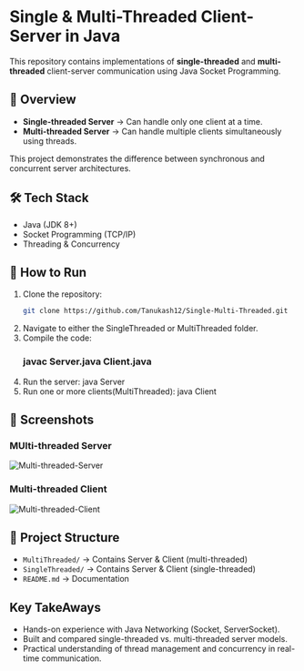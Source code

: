 # Single & Multi-Threaded Client-Server in Java

This repository contains implementations of **single-threaded** and **multi-threaded** client-server communication using Java Socket Programming.

## 📌 Overview
- **Single-threaded Server** → Can handle only one client at a time.  
- **Multi-threaded Server** → Can handle multiple clients simultaneously using threads.  

This project demonstrates the difference between synchronous and concurrent server architectures.

## 🛠 Tech Stack
- Java (JDK 8+)  
- Socket Programming (TCP/IP)  
- Threading & Concurrency  

## 🚀 How to Run
1. Clone the repository:
   ```bash
   git clone https://github.com/Tanukash12/Single-Multi-Threaded.git
2. Navigate to either the SingleThreaded or MultiThreaded folder.
3. Compile the code:
   ### javac Server.java Client.java
4. Run the server: java Server
5. Run one or more clients(MultiThreaded): java Client

## 📸 Screenshots

### MUlti-threaded Server
![Multi-threaded-Server](Server-Multi.png)

### Multi-threaded Client
![Multi-threaded-Client](Client-Multi.png)


## 📂 Project Structure
- `MultiThreaded/` → Contains Server & Client (multi-threaded)
- `SingleThreaded/` → Contains Server & Client (single-threaded)
- `README.md` → Documentation

## Key TakeAways
- Hands-on experience with Java Networking (Socket, ServerSocket).
- Built and compared single-threaded vs. multi-threaded server models.
- Practical understanding of thread management and concurrency in real-time communication.
